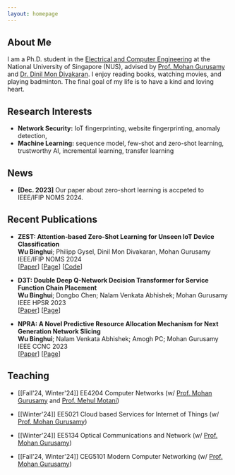 ```yaml
---
layout: homepage
---
```


## About Me

I am a Ph.D. student in the [Electrical and Computer Engineering](https://cde.nus.edu.sg/ece/) at the National University of Singapore (NUS), advised by [Prof. Mohan Gurusamy](https://cde.nus.edu.sg/ece/staff/mohan-gurusamy/) and [Dr. Dinil Mon Divakaran](https://www.dinil.net/). I enjoy reading books, watching movies, and playing badminton. The final goal of my life is to have a kind and loving heart. 


## Research Interests

- **Network Security:** IoT fingerprinting, website fingerprinting, anomaly detection, 
- **Machine Learning:** sequence model, few-shot and zero-shot learning, trustworthy AI, incremental learning, transfer learning

## News

- **[Dec. 2023]** Our paper about zero-short learning is accpeted to IEEE/IFIP NOMS 2024.


## Recent Publications

- **ZEST: Attention-based Zero-Shot Learning for Unseen IoT Device Classification**
  <br>
  **Wu Binghui**; Philipp Gysel, Dinil Mon Divakaran, Mohan Gurusamy
  <br>
  IEEE/IFIP NOMS 2024 
  <br>
  [[Paper](https://drive.google.com/file/d/1yF6F47R_1AhOs3sw8REVj_S2_5bEqUSz/view?usp=sharing)]
  [[Page](https://arxiv.org/abs/2310.08036)]
  [[Code](https://github.com/Binghui99/ZEST)]



- **D3T: Double Deep Q-Network Decision Transformer for Service Function Chain Placement**
  <br>
  **Wu Binghui**; Dongbo Chen; Nalam Venkata Abhishek; Mohan Gurusamy
  <br>
  IEEE HPSR 2023 
  <br>
  [[Paper](https://drive.google.com/file/d/1nPp_TBMvYnbv_Ms6Vg-HLodOGQWHWRjj/view?usp=sharing)]
  [[Page](https://ieeexplore.ieee.org/abstract/document/10147969)]

- **NPRA: A Novel Predictive Resource Allocation Mechanism for Next Generation Network Slicing**
  <br>
  **Wu Binghui**; Nalam Venkata Abhishek; Amogh PC; Mohan Gurusamy
  <br>
  IEEE CCNC 2023 
  <br>
  [[Paper](https://drive.google.com/file/d/1MdcpmFcZ2j7lDfg23bHDKtgZEfKouFe-/view?usp=sharing)]
  [[Page](https://ieeexplore.ieee.org/abstract/document/10060670)]



## Teaching

- [[Fall'24, Winter'24]] EE4204 Computer Networks (w/ [Prof. Mohan Gurusamy](https://cde.nus.edu.sg/ece/staff/mohan-gurusamy/) and [Prof. Mehul Motani](https://cde.nus.edu.sg/ece/staff/mehul-motani/))

- [[Winter'24]] 
EE5021 Cloud based Services for Internet of Things (w/ [Prof. Mohan Gurusamy](https://cde.nus.edu.sg/ece/staff/mohan-gurusamy/))

- [[Winter'24]] EE5134 Optical Communications and Network (w/ [Prof. Mohan Gurusamy](https://cde.nus.edu.sg/ece/staff/mohan-gurusamy/))

- [[Fall'24, Winter'24]] 
CEG5101 Modern Computer Networking (w/ [Prof. Mohan Gurusamy](https://cde.nus.edu.sg/ece/staff/mohan-gurusamy/))


